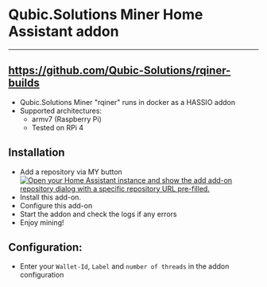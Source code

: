 # Qubic.Solutions Miner Home Assistant addon
_____
## https://github.com/Qubic-Solutions/rqiner-builds

- Qubic.Solutions Miner "rqiner" runs in docker as a HASSIO addon
- Supported architectures:
  - armv7 (Raspberry Pi)
  -	Tested on RPi 4
 
 ## Installation
 - Add a repository via MY button [![Open your Home Assistant instance and show the add add-on repository dialog with a specific repository URL pre-filled.](https://my.home-assistant.io/badges/supervisor_add_addon_repository.svg)](https://my.home-assistant.io/redirect/supervisor_add_addon_repository/?repository_url=https%3A%2F%2Fgithub.com%DjLex2021%2Frqiner_hassio%2F)
 - Install this add-on.
 - Configure this add-on
 - Start the addon and check the logs if any errors
 - Enjoy mining!
 
 ## Configuration: 
- Enter your `Wallet-Id`, `Label` and `number of threads` in the addon configuration

